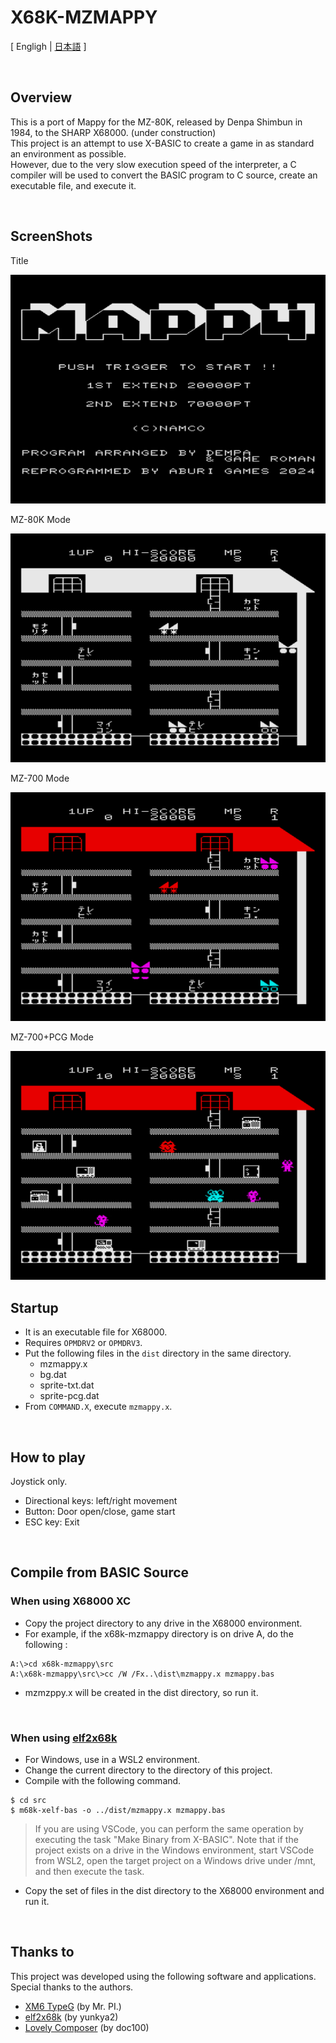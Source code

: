 # X68K-MZMAPPY

[ Engligh | [日本語](README_ja.md) ]

<br>

## Overview

This is a port of Mappy for the MZ-80K, released by Denpa Shimbun in 1984, to the SHARP X68000.  (under construction)  
This project is an attempt to use X-BASIC to create a game in as standard an environment as possible.  
However, due to the very slow execution speed of the interpreter, a C compiler will be used to convert the BASIC program to C source, create an executable file, and execute it.  

<br>

## ScreenShots

Title  

<img src="Images/screen_1.png">

<br>

MZ-80K Mode  

<img src="Images/screen_2.png">

<br>

MZ-700 Mode  

<img src="Images/screen_3.png">

<br>

MZ-700+PCG Mode  

<img src="Images/screen_4.png">

<br>

## Startup

- It is an executable file for X68000.
- Requires `OPMDRV2` or `OPMDRV3`.
- Put the following files in the `dist` directory in the same directory.
    - mzmappy.x
    - bg.dat
    - sprite-txt.dat
    - sprite-pcg.dat
- From `COMMAND.X`, execute `mzmappy.x`.

<br>

## How to play

Joystick only.

- Directional keys: left/right movement
- Button: Door open/close, game start
- ESC key: Exit

<br>

## Compile from BASIC Source

### When using X68000 XC

- Copy the project directory to any drive in the X68000 environment.
- For example, if the x68k-mzmappy directory is on drive A, do the following :

```
A:\>cd x68k-mzmappy\src
A:\x68k-mzmappy\src\>cc /W /Fx..\dist\mzmappy.x mzmappy.bas
```

- mzmzppy.x will be created in the dist directory, so run it.

<br>

### When using [elf2x68k](https://github.com/yunkya2/elf2x68k)

- For Windows, use in a WSL2 environment.
- Change the current directory to the directory of this project.
- Compile with the following command.

```
$ cd src
$ m68k-xelf-bas -o ../dist/mzmappy.x mzmappy.bas
```

> If you are using VSCode, you can perform the same operation by executing the task "Make Binary from X-BASIC".
> Note that if the project exists on a drive in the Windows environment, start VSCode from WSL2, open the target project on a Windows drive under /mnt, and then execute the task.

- Copy the set of files in the dist directory to the X68000 environment and run it.

<br>

## Thanks to

This project was developed using the following software and applications.  
Special thanks to the authors.

- [XM6 TypeG](http://retropc.net/pi/xm6/index.html) (by Mr. PI.)
- [elf2x68k](https://github.com/yunkya2/elf2x68k) (by yunkya2)
- [Lovely Composer](https://doc1oo.github.io/LovelyComposerDocs/en/index.html) (by doc100)
